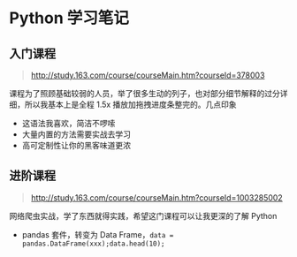 # Python 学习笔记

## 入门课程
> http://study.163.com/course/courseMain.htm?courseId=378003

课程为了照顾基础较弱的人员，举了很多生动的列子，也对部分细节解释的过分详细，所以我基本上是全程 1.5x 播放加拖拽进度条整完的。几点印象
* 这语法我喜欢，简洁不啰嗦
* 大量内置的方法需要实战去学习
* 高可定制性让你的黑客味道更浓

## 进阶课程
> http://study.163.com/course/courseMain.htm?courseId=1003285002

网络爬虫实战，学了东西就得实践，希望这门课程可以让我更深的了解 Python

* pandas 套件，转变为 Data Frame，`data = pandas.DataFrame(xxx);data.head(10);`